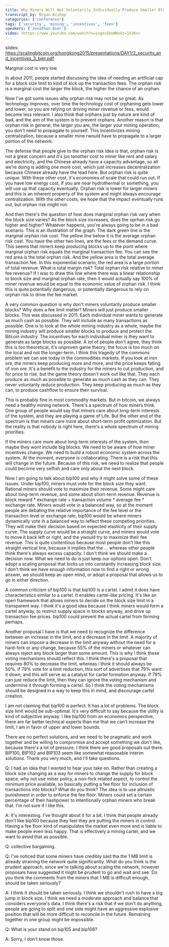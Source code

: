 ```yaml
---
title: Why Miners Will Not Voluntarily Individually Produce Smaller Blocks
transcript_by: Bryan Bishop
categories: ['conference']
tags: ['security', 'mining', 'incentives', 'fees']
speakers: ['Jonathan Bier']
video: <https://www.youtube.com/watch?v=ivgxcEOyWNs&t=1h30s>
---
```


slides: <https://scalingbitcoin.org/hongkong2015/presentations/DAY1/2_security_and_incentives_3_bier.pdf>

Marginal cost is very low.

In about 2011, people started discussing the idea of needing an artificial cap for a block size limit to kind of kick up the transaction fees. The orphan risk is a marginal cost the larger the block, the higher the chance of an orphan.

Now I've got some issues why orphan risk may not be so great. As technology improves, over time the technology cost of orphaning gets lower and lower, so you are relying on driving miner revenue or fees, would become less relevant. I also think that orphans just by nature are kind of bad, and the aim of the system is to prevent orphans. Another reason is that orphan risk in general, the larger you are, the larger your mining operation, you don't need to propagate to yourself. This incentivizes mining centralization, because a smaller mine rwould have to propagate to a larger portion of the network.

The defense that people give to the orphan risk idea is that, orphan risk is not a great concern and it's jus tanother cost to miner like rent and salary and electricity, and the Chinese already have a capacity advantage, so all we're doing is adding one more cost, which just increases decentralization because Chinese already have the lead here. But orphan risk is quite unique. With these other cost, it's economies of scale that could run out. If you have low energy cost, if you are near hydrothermal or something, you will use up that capacity eventually. Orphan risk is lower for larger miners and this is an inherent property of the system and might always encourage centralization. With the other costs, we hope that the impact eventually runs out, but orphan risk might not.

And then there's the question of how does marginal orphan risk vary when the block size varies? As the block size increases, does the oprhan risk go higher and higher? Whatever happens, you're always going to be in a bad scenario. This is an illustration of the graph. The dark green line is the marginal orphan risk cost. The yellow line below it is the average orphan risk cost. You have the other two lines, are the fees or the demand curve. This seems that miners keep producing blocks up to the point where marginal orphan risk equals the marginal transaction fee. You can see the red area is the total orphan risk. And the yellow area is the total average transaction fee. In this exponential scenario, the red area is a large portion of total revenue. What is total margin risk? Total orphan risk relative to miner fee revenue? If I was to draw this line where there was a linear relationship to block size and marginal orphan rate, then it would actually say 100% of miner revenue would be equal to the economic value of orphan risk. I think this is quite potentially dangerous, or potentially dangerous to rely on orphan risk to drive the fee market.

A very common question is why don't miners voluntarily produce smaller blocks? Why does a fee limit matter? Miners will just produce smaller blocks. This was discussed in 2011. Each individual miner wants to generate as much cash as possible. They will include as many transactions as possible. One is to look at the whole mining industry as a whole, maybe the mining industry will produce smaller blocks to produce and protect the Bitcoin industry. The incentives for each individual miner is they want to generate as large blocks as possible. A lot of people don't agree, they think this is too theoretical, it's unproven game theory, the focus is too much on the local and not the longer-term. I think this tragedy of the commons problem we can see today in the commodities markets. If you look at iron ore, the miners keep producing more and more, and the price keeps falling of iron ore. It's a benefit to the industry for the miners to cut production, and for price to rise, but the game theory doesn't work out like that. They each produce as much as possible to generate as much cash as they can. They never voluntarily reduce production. They keep producing as much as they can, to produce cashflow to ensure their survival.

This is probably fine in most commodity markets. But in bitcoin, we always need a healthy mining network. There's a spectrum of how miners think. One group of people would say that miners care about long-term interests of the system, and they are playing a game of Life. But the other end of the spectrum is that miners care more about short-term profit optimization. But the reality is that nobody is right here, there's a whole spectrum of mining priorities.

If the miners care more about long-term interests of the system, then maybe they wont include big blocks. We need to be aware of how miner incentives change. We need to build a robust economic system across the system. At the moment, everyone is collaborating. There is a risk that this will change in the future. Because of this risk, we need to realize that people could become very selfish and care only about the next block.

Now I am going to talk about bip100 and why it might solve some of these issues. Under bip100, miners must vote for the block size they want. Rational miners should vote to maximize their revenue. Some might care about long-term revenue, and some about short-term revenue. Revenue is block reward * exchange rate + transaction volume * average fee * exchange rate. Miners would vote in a balanced way, so at the moment people are debating the relative importance of the fee level or the transaction level or exchange rate, bip100 would be where miners dynamically vote in a balanced way to reflect these competing priorities. They will make their decision based on expected elasticity of their supply curve. The supply curve would be a straight curve, and miners would vote to move it back left or right, and the ywould try to maximize their fee revenue. This is quite contentious because most people don't like this straight vertical line, because it implies that the ... whereas other people think there's always excess capacity. I don't think we should make a decision now. What we need to do is just keep our options open. Don't adopt a scaling proposal that locks us into constantly increasing block size. I don't think we have enough information now to find a right or wrong answer, we should keep an open mind, or adopt a proposal that allows us to go in either direction.

A common criticism of bip100 is that bip100 is a cartel. I admit it does have characteristics similar to a cartel. It enables cartel-like pricing. It's like an open framework that allows miners to decide on  the block size limit in a transparent way. I think it's a good idea because I think miners would form a cartel anyway, to restrict supply space in blocks anyway, and drive up transaction fee prices. bip100 could prevent the actual cartel from forming perhaps.

Another proposal I have is that we need to recognize the difference between an increase in the limit, and a decrease in the limit. A majority of miners can impose a decrease in the limit anyway without the need for a hard-fork or any change, because 55% of the miners or whatever can always reject any block larger than some amount. This is why I think these voting mechanisms should reflect this. I think there's a proposal that requires 80% to decrease the limit, whereas I think it should always be 50%. If 79% vote for a limit reduction, this sort of advertises that 79% want it down, and this will serve as a catalyst for cartel formation anyway. If 79% can just reduce the limit, then they can ignore the voting mechanism and undermine it through forming a cartel. So I think the voting mechanisms should be designed in a way to keep this in mind, and discourage cartel creation.

I am not claiming that bip100 is perfect. It has a lot of problems. The block size limit would be sub-optimal. It's very difficult to say because the utility is kind of subjective anyway. I like bip100 from an economics perspective, there are far better technical experts than me that we can't increase the limit, I am in favor of upper and lower bounds.

There are no perfect solutions, and we need to be pragmatic and work together and be willing to compromise and accept something we don't like, because there's a lot of pressure. I think there are good proposals out there. BIP100, BIP102 and BIP103 seem like somewhat reasonable interim solutions. Thank you very much, and I'll take questions.

Q: I had an idea that I wanted to hear your take on. Rather than creating a block size changing as a way for miners to change the supply for block space, why not use miner policy, a non-fork related aspect, to control the minimum price available, so basically putting a fee floor for inclusion of transactions into blocks? What do you think? The idea is to use altruistic punishment in order to enforce the fee floor. Miners could set a certain percentage of their hashpower to intentionally orphan miners who break that. I'm not sure if I like this.

A: It's interesting. I've thought about it for a bit. I think that people already don't like bip100 because they feel they are putting the miners in control. Having a fee floor kind of manipulates the market even more and is liable to make people even less happy. That is effectively a mining cartel, and we want to avoid that as possible.

Q: collective bargaining.

Q: I've noticed that some miners have credibly said tha the 1 MB limit is already straining the network quite significantly. What do you think is the prudent approach, since we're talking about scaling the network, however proposals have suggested it might be prudent to go and wait and see. Do you think the comments from the miners that 1 MB is difficult enough, should be taken seriously?

A: I think it should be taken seriously. I think we shouldn't rush to have a big jump in block size. I think we need a moderate approach and balance that considers everyone's data. I think there's a risk that if we don't do anything, people are going to split and one side might have an aggressive explosive position that will be more difficult to reconcile in the future. Remaining together in one group might be impossible.

Q: What is your stand on bip105 and bip106?

A: Sorry, I don't know those.
